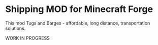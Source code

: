 # Shipping MOD for Minecraft Forge

This mod Tugs and Barges - affordable, long distance, transportation solutions. 

WORK IN PROGRESS